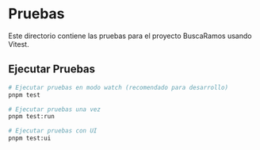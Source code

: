 # Pruebas

Este directorio contiene las pruebas para el proyecto BuscaRamos usando Vitest.

## Ejecutar Pruebas

```bash
# Ejecutar pruebas en modo watch (recomendado para desarrollo)
pnpm test

# Ejecutar pruebas una vez
pnpm test:run

# Ejecutar pruebas con UI
pnpm test:ui
```